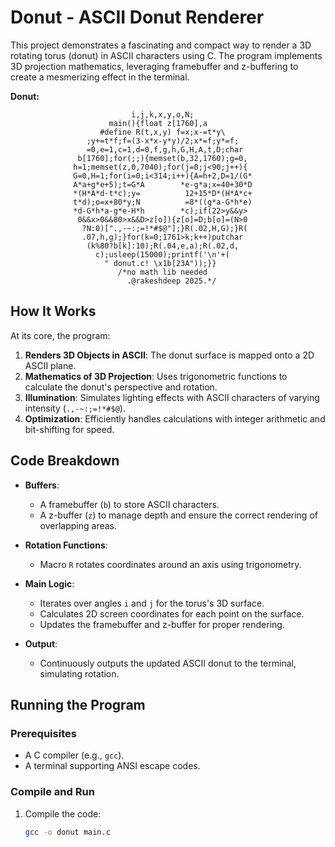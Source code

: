 # Donut - ASCII Donut Renderer


This project demonstrates a fascinating and compact way to render a 3D rotating torus (donut) in ASCII characters using C. The program implements 3D projection mathematics, leveraging framebuffer and z-buffering to create a mesmerizing effect in the terminal.


**Donut:**

```
                           i,j,k,x,y,o,N;
                      main(){float z[1760],a
                    #define R(t,x,y) f=x;x-=t*y\
                 ;y+=t*f;f=(3-x*x-y*y)/2;x*=f;y*=f;
                 =0,e=1,c=1,d=0,f,g,h,G,H,A,t,D;char
               b[1760];for(;;){memset(b,32,1760);g=0,
              h=1;memset(z,0,7040);for(j=0;j<90;j++){
              G=0,H=1;for(i=0;i<314;i++){A=h+2,D=1/(G*
              A*a+g*e+5);t=G*A        *e-g*a;x=40+30*D
              *(H*A*d-t*c);y=          12+15*D*(H*A*c+
              t*d);o=x+80*y;N          =8*((g*a-G*h*e)
              *d-G*h*a-g*e-H*h        *c);if(22>y&&y>
               0&&x>0&&80>x&&D>z[o]){z[o]=D;b[o]=(N>0
                ?N:0)[".,-~:;=!*#$@"];}R(.02,H,G);}R(
                .07,h,g);}for(k=0;1761>k;k++)putchar
                 (k%80?b[k]:10);R(.04,e,a);R(.02,d,
                   c);usleep(15000);printf('\n'+(
                     " donut.c! \x1b[23A"));}}
                        /*no math lib needed
                          .@rakeshdeep 2025.*/
```

## How It Works

At its core, the program:
1. **Renders 3D Objects in ASCII**: The donut surface is mapped onto a 2D ASCII plane.
2. **Mathematics of 3D Projection**: Uses trigonometric functions to calculate the donut's perspective and rotation.
3. **Illumination**: Simulates lighting effects with ASCII characters of varying intensity (`.,-~:;=!*#$@`).
4. **Optimization**: Efficiently handles calculations with integer arithmetic and bit-shifting for speed.

## Code Breakdown

- **Buffers**: 
  - A framebuffer (`b`) to store ASCII characters.
  - A z-buffer (`z`) to manage depth and ensure the correct rendering of overlapping areas.
  
- **Rotation Functions**: 
  - Macro `R` rotates coordinates around an axis using trigonometry.

- **Main Logic**:
  - Iterates over angles `i` and `j` for the torus's 3D surface.
  - Calculates 2D screen coordinates for each point on the surface.
  - Updates the framebuffer and z-buffer for proper rendering.

- **Output**:
  - Continuously outputs the updated ASCII donut to the terminal, simulating rotation.

## Running the Program

### Prerequisites
- A C compiler (e.g., `gcc`).
- A terminal supporting ANSI escape codes.

### Compile and Run
1. Compile the code:
   ```bash
   gcc -o donut main.c
